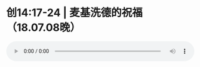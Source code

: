 # 创14:17-24 | 麦基洗德的祝福（18.07.08晚） 

<audio style="width: 100%;" preload="false" controls controlslist="nodownload"><source src="//file.simai.life/audio/mp3/old/26061.mp3" type="audio/mpeg">Your browser does not support the audio element.</audio>


